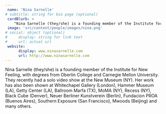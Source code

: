 ```yaml
---
 name: 'Nina Sarnelle'
# subtitle: string for bio page (optional)
 cardBlurb: > 
    "Nina Sarnelle (they/she) is a founding member of the Institute for New Feeling, with degrees from Oberlin College and Carnegie Mellon University. They recently had a solo video show at the New Museum (NY). Her work has also been shown at Whitechapel Gallery (London), Hammer Museum (LA), Getty Center (LA), Ballroom Marfa (TX), MoMA (NY), Recess (NY), Black Cube (Denver), Neuer Berliner Kunstverein (Berlin), Fundacion PROA (Buenos Aires), Southern Exposure (San Francisco), Mwoods (Beijing) and many others."
 image: 'src/content/people/images/nina.png'
# social: object (optional)
#     display: string for link text
#     url: actual url 
 website: 
      display: www.ninasarnelle.com
      url: http://www.ninasarnelle.com
---
```


Nina Sarnelle (they/she) is a founding member of the Institute for New Feeling, with degrees from Oberlin College and Carnegie Mellon University. They recently had a solo video show at the New Museum (NY). Her work has also been shown at Whitechapel Gallery (London), Hammer Museum (LA), Getty Center (LA), Ballroom Marfa (TX), MoMA (NY), Recess (NY), Black Cube (Denver), Neuer Berliner Kunstverein (Berlin), Fundacion PROA (Buenos Aires), Southern Exposure (San Francisco), Mwoods (Beijing) and many others.
